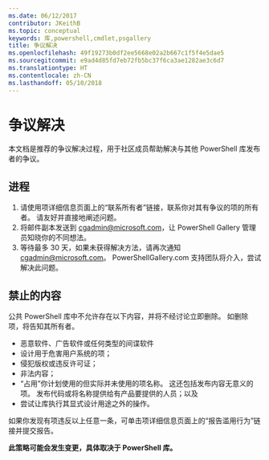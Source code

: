 ```yaml
---
ms.date: 06/12/2017
contributor: JKeithB
ms.topic: conceptual
keywords: 库,powershell,cmdlet,psgallery
title: 争议解决
ms.openlocfilehash: 49f19273b0df2ee5668e02a2b667c1f5f4e5dae5
ms.sourcegitcommit: e9ad4d85fd7eb72fb5bc37f6ca3ae1282ae3c6d7
ms.translationtype: HT
ms.contentlocale: zh-CN
ms.lasthandoff: 05/10/2018
---
```

# <a name="dispute-resolution"></a>争议解决

本文档是推荐的争议解决过程，用于社区成员帮助解决与其他 PowerShell 库发布者的争议。

## <a name="process"></a>进程

1. 请使用项详细信息页面上的“联系所有者”链接，联系你对其有争议的项的所有者。
请友好并直接地阐述问题。
2. 将邮件副本发送到 [cgadmin@microsoft.com](mailto:cgadmin@microsoft.com)，让 PowerShell Gallery 管理员知晓你的不同想法。
3. 等待最多 30 天，如果未获得解决方法，请再次通知 [cgadmin@microsoft.com](mailto:cgadmin@microsoft.com)。
PowerShellGallery.com 支持团队将介入，尝试解决此问题。


## <a name="prohibited-use"></a>禁止的内容

公共 PowerShell 库中不允许存在以下内容，并将不经讨论立即删除。  如删除项，将告知其所有者。

- 恶意软件、广告软件或任何类型的间谍软件
- 设计用于危害用户系统的项；
- 侵犯版权或违反许可证；
- 非法内容；
- “占用”你计划使用的但实际并未使用的项名称。 这还包括发布内容无意义的项。
发布代码或将名称提供给有产品要提供的人员；以及
- 尝试让库执行其显式设计用途之外的操作。


如果你发现有项违反以上任意一条，可单击项详细信息页面上的“报告滥用行为”链接并提交报告。

**此策略可能会发生变更，具体取决于 PowerShell 库。**